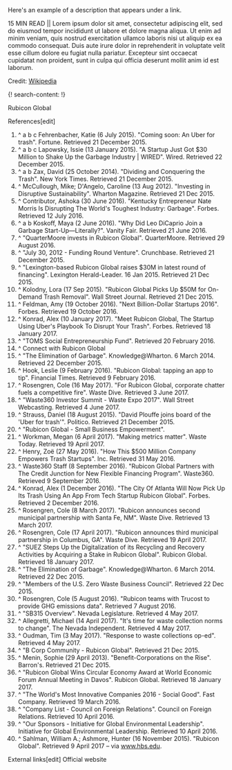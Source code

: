 Here's an example of a description that appears under a link.

15 MIN READ || Lorem ipsum dolor sit amet, consectetur adipiscing elit, sed do eiusmod tempor incididunt ut labore et dolore magna aliqua. Ut enim ad minim veniam, quis nostrud exercitation ullamco laboris nisi ut aliquip ex ea commodo consequat. Duis aute irure dolor in reprehenderit in voluptate velit esse cillum dolore eu fugiat nulla pariatur. Excepteur sint occaecat cupidatat non proident, sunt in culpa qui officia deserunt mollit anim id est laborum.

Credit: [Wikipedia](https://en.wikipedia.org/wiki/Main_Page)

{! search-content: !}

Rubicon Global

 References[edit]
1. ^ a b c Fehrenbacher, Katie (6 July 2015). "Coming soon: An Uber for trash". Fortune. Retrieved 21 December 2015.
2. ^ a b c Lapowsky, Issie (13 January 2015). "A Startup Just Got $30 Million to Shake Up the Garbage Industry | WIRED". Wired. Retrieved 22 December 2015.
3. ^ a b Zax, David (25 October 2014). "Dividing and Conquering the Trash". New York Times. Retrieved 21 December 2015.
4. ^ McCullough, Mike; D'Angelo, Caroline (13 Aug 2012). "Investing in Disruptive Sustainability". Wharton Magazine. Retrieved 21 Dec 2015.
5. ^ Contributor, Ashoka (30 June 2016). "Kentucky Entrepreneur Nate Morris Is Disrupting The World's Toughest Industry: Garbage". Forbes. Retrieved 12 July 2016.
6. ^ a b Koskoff, Maya (2 June 2016). "Why Did Leo DiCaprio Join a Garbage Start-Up—Literally?". Vanity Fair. Retrieved 21 June 2016.
7. ^ "QuarterMoore invests in Rubicon Global". QuarterMoore. Retrieved 29 August 2016.
8. ^ "July 30, 2012 - Funding Round Venture". Crunchbase. Retrieved 21 December 2015.
9. ^ "Lexington-based Rubicon Global raises $30M in latest round of financing". Lexington Herald-Leader. 16 Jan 2015. Retrieved 21 Dec 2015.
10. ^ Kolodny, Lora (17 Sep 2015). "Rubicon Global Picks Up $50M for On-Demand Trash Removal". Wall Street Journal. Retrieved 21 Dec 2015.
11. ^ Feldman, Amy (19 October 2016). "Next Billion-Dollar Startups 2016". Forbes. Retrieved 19 October 2016.
12. ^ Konrad, Alex (10 January 2017). "Meet Rubicon Global, The Startup Using Uber's Playbook To Disrupt Your Trash". Forbes. Retrieved 18 January 2017.
13. ^ "TOMS Social Entrepreneurship Fund". Retrieved 20 February 2016.
14. ^ Connect with Rubicon Global
15. ^ "The Elimination of Garbage". Knowledge@Wharton. 6 March 2014. Retrieved 22 December 2015.
16. ^ Hook, Leslie (9 February 2016). "Rubicon Global: tapping an app to tip". Financial Times. Retrieved 9 February 2016.
17. ^ Rosengren, Cole (16 May 2017). "For Rubicon Global, corporate chatter fuels a competitive fire". Waste Dive. Retrieved 3 June 2017.
18. ^ "Waste360 Investor Summit - Waste Expo 2017". Wall Street Webcasting. Retrieved 4 June 2017.
19. ^ Strauss, Daniel (18 August 2015). "David Plouffe joins board of the 'Uber for trash'". Politico. Retrieved 21 December 2015.
20. ^ "Rubicon Global - Small Business Empowerment".
21. ^ Workman, Megan (6 April 2017). "Making metrics matter". Waste Today. Retrieved 19 April 2017.
22. ^ Henry, Zoë (27 May 2016). "How This $500 Million Company Empowers Trash Startups". Inc. Retrieved 31 May 2016.
23. ^ Waste360 Staff (8 September 2016). "Rubicon Global Partners with The Credit Junction for New Flexible Financing Program". Waste360. Retrieved 9 September 2016.
24. ^ Konrad, Alex (1 December 2016). "The City Of Atlanta Will Now Pick Up Its Trash Using An App From Tech Startup Rubicon Global". Forbes. Retrieved 2 December 2016.
25. ^ Rosengren, Cole (8 March 2017). "Rubicon announces second municipal partnership with Santa Fe, NM". Waste Dive. Retrieved 13 March 2017.
26. ^ Rosengren, Cole (17 April 2017). "Rubicon announces third municipal partnership in Columbus, GA". Waste Dive. Retrieved 19 April 2017.
27. ^ "SUEZ Steps Up the Digitalization of its Recycling and Recovery Activities by Acquiring a Stake in Rubicon Global". Rubicon Global. Retrieved 18 January 2017.
28. ^ "The Elimination of Garbage". Knowledge@Wharton. 6 March 2014. Retrieved 22 Dec 2015.
29. ^ "Members of the U.S. Zero Waste Business Council". Retrieved 22 Dec 2015.
30. ^ Rosengren, Cole (5 August 2016). "Rubicon teams with Trucost to provide GHG emissions data". Retrieved 7 August 2016.
31. ^ "SB315 Overview". Nevada Legislature. Retrieved 4 May 2017.
32. ^ Allegretti, Michael (14 April 2017). "It's time for waste collection norms to change". The Nevada Independent. Retrieved 4 May 2017.
33. ^ Oudman, Tim (3 May 2017). "Response to waste collections op-ed". Retrieved 4 May 2017.
34. ^ "B Corp Community - Rubicon Global". Retrieved 21 Dec 2015.
35. ^ Menin, Sophie (29 April 2013). "Benefit-Corporations on the Rise". Barron's. Retrieved 21 Dec 2015.
36. ^ "Rubicon Global Wins Circular Economy Award at World Economic Forum Annual Meeting in Davos". Rubicon Global. Retrieved 18 January 2017.
37. ^ "The World's Most Innovative Companies 2016 - Social Good". Fast Company. Retrieved 19 March 2016.
38. ^ "Company List - Council on Foreign Relations". Council on Foreign Relations. Retrieved 10 April 2016.
39. ^ "Our Sponsors - Initiative for Global Environmental Leadership". Initiative for Global Environmental Leadership. Retrieved 10 April 2016.
40. ^ Sahlman, William A.; Ashmore, Hunter (16 November 2015). "Rubicon Global". Retrieved 9 April 2017 – via www.hbs.edu.


External links[edit]
Official website
